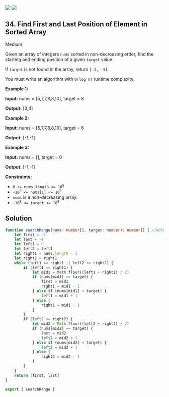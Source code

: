 [![](https://img.shields.io/github/stars/LeetCode-Top-Interview-150/LeetCode-Top-Interview-150?label=Stars&style=flat-square)](https://github.com/LeetCode-Top-Interview-150/LeetCode-Top-Interview-150)
[![](https://img.shields.io/github/forks/LeetCode-Top-Interview-150/LeetCode-Top-Interview-150?label=Fork%20me%20on%20GitHub%20&style=flat-square)](https://github.com/LeetCode-Top-Interview-150/LeetCode-Top-Interview-150/fork)

## 34\. Find First and Last Position of Element in Sorted Array

Medium

Given an array of integers `nums` sorted in non-decreasing order, find the starting and ending position of a given `target` value.

If `target` is not found in the array, return `[-1, -1]`.

You must write an algorithm with `O(log n)` runtime complexity.

**Example 1:**

**Input:** nums = [5,7,7,8,8,10], target = 8

**Output:** [3,4] 

**Example 2:**

**Input:** nums = [5,7,7,8,8,10], target = 6

**Output:** [-1,-1] 

**Example 3:**

**Input:** nums = [], target = 0

**Output:** [-1,-1] 

**Constraints:**

*   <code>0 <= nums.length <= 10<sup>5</sup></code>
*   <code>-10<sup>9</sup> <= nums[i] <= 10<sup>9</sup></code>
*   `nums` is a non-decreasing array.
*   <code>-10<sup>9</sup> <= target <= 10<sup>9</sup></code>

## Solution

```typescript
function searchRange(nums: number[], target: number): number[] { //NOSONAR
    let first = -1
    let last = -1
    let left1 = 0
    let left2 = left1
    let right1 = nums.length - 1
    let right2 = right1
    while (left1 <= right1 || left2 <= right2) {
        if (left1 <= right1) {
            let mid1 = Math.floor((left1 + right1) / 2)
            if (nums[mid1] == target) {
                first = mid1
                right1 = mid1 - 1
            } else if (nums[mid1] < target) {
                left1 = mid1 + 1
            } else {
                right1 = mid1 - 1
            }
        }
        if (left2 <= right2) {
            let mid2 = Math.floor((left2 + right2) / 2)
            if (nums[mid2] == target) {
                last = mid2
                left2 = mid2 + 1
            } else if (nums[mid2] < target) {
                left2 = mid2 + 1
            } else {
                right2 = mid2 - 1
            }
        }
    }
    return [first, last]
}

export { searchRange }
```